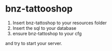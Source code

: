 # bnz-tattooshop

1. Insert bnz-tattoshop to your resources folder
2. Insert the sql to your database
3. ensure bnz-tattoshop to your cfg

and try to start your server.